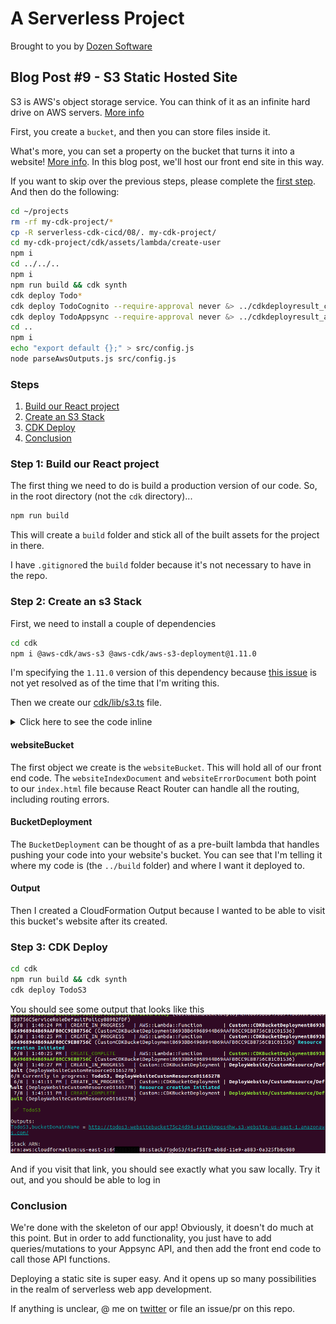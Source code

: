 # A Serverless Project

Brought to you by [Dozen Software](dozensoft.com)

## Blog Post #9 - S3 Static Hosted Site

S3 is AWS's object storage service. You can think of it as an infinite hard drive on AWS servers. [More info](https://aws.amazon.com/s3/)

First, you create a `bucket`, and then you can store files inside it.

What's more, you can set a property on the bucket that turns it into a website! [More info](https://docs.aws.amazon.com/AmazonS3/latest/dev/WebsiteHosting.html). In this blog post, we'll host our front end site in this way.

If you want to skip over the previous steps, please complete the [first step](../01). And then do the following:

```sh
cd ~/projects
rm -rf my-cdk-project/*
cp -R serverless-cdk-cicd/08/. my-cdk-project/
cd my-cdk-project/cdk/assets/lambda/create-user
npm i
cd ../../..
npm i
npm run build && cdk synth
cdk deploy Todo*
cdk deploy TodoCognito --require-approval never &> ../cdkdeployresult_cognito.txt
cdk deploy TodoAppsync --require-approval never &> ../cdkdeployresult_appsync.txt
cd ..
npm i
echo "export default {};" > src/config.js
node parseAwsOutputs.js src/config.js
```

### Steps

1. [Build our React project](#build)
1. [Create an S3 Stack](#s3)
1. [CDK Deploy](#deploy)
1. [Conclusion](#conclusion)

### Step 1: Build our React project <a name="build"></a>

The first thing we need to do is build a production version of our code. So, in the root directory (not the `cdk` directory)...

```sh
npm run build
```

This will create a `build` folder and stick all of the built assets for the project in there.

I have `.gitignore`d the `build` folder because it's not necessary to have in the repo.

### Step 2: Create an s3 Stack <a name="s3"></a>

First, we need to install a couple of dependencies

```sh
cd cdk
npm i @aws-cdk/aws-s3 @aws-cdk/aws-s3-deployment@1.11.0
```

I'm specifying the `1.11.0` version of this dependency because [this issue](https://github.com/aws/aws-cdk/issues/4404) is not yet resolved as of the time that I'm writing this.

Then we create our [cdk/lib/s3.ts](cdk/lib/s3.ts) file.

<details><summary>Click here to see the code inline</summary><p>

```js
import cdk = require("@aws-cdk/core");
import s3 = require("@aws-cdk/aws-s3");
import s3deploy = require("@aws-cdk/aws-s3-deployment");

export class S3 extends cdk.Stack {
  constructor(scope: cdk.Construct, id: string, props?: cdk.StackProps) {
    super(scope, id, props);

    const websiteBucket = new s3.Bucket(this, "WebsiteBucket", {
      websiteIndexDocument: "index.html",
      websiteErrorDocument: "index.html",
      publicReadAccess: true
    });

    new s3deploy.BucketDeployment(this, "DeployWebsite", {
      sources: [s3deploy.Source.asset("../build")],
      destinationBucket: websiteBucket
    });

    new cdk.CfnOutput(this, "bucketUrl", {
      description: "bucketUrl",
      value:
        "http://" +
        websiteBucket.bucketName +
        ".s3-website-us-east-1.amazonaws.com/"
    });
  }
}
```

</p></details>

#### websiteBucket

The first object we create is the `websiteBucket`. This will hold all of our front end code. The `websiteIndexDocument` and `websiteErrorDocument` both point to our `index.html` file because React Router can handle all the routing, including routing errors.

#### BucketDeployment

The `BucketDeployment` can be thought of as a pre-built lambda that handles pushing your code into your website's bucket. You can see that I'm telling it where my code is (the `../build` folder) and where I want it deployed to.

#### Output

Then I created a CloudFormation Output because I wanted to be able to visit this bucket's website after its created.

### Step 3: CDK Deploy <a name="deploy"></a>

```sh
cd cdk
npm run build && cdk synth
cdk deploy TodoS3
```

You should see some output that looks like this
![Deploy Website Bucket](../images/32_Deploy_Website_Bucket.png)

And if you visit that link, you should see exactly what you saw locally. Try it out, and you should be able to log in

### Conclusion <a name="conclusion"></a>

We're done with the skeleton of our app! Obviously, it doesn't do much at this point. But in order to add functionality, you just have to add queries/mutations to your Appsync API, and then add the front end code to call those API functions.

Deploying a static site is super easy. And it opens up so many possibilities in the realm of serverless web app development.

If anything is unclear, @ me on [twitter](https://twitter.com/murribu) or file an issue/pr on this repo.
